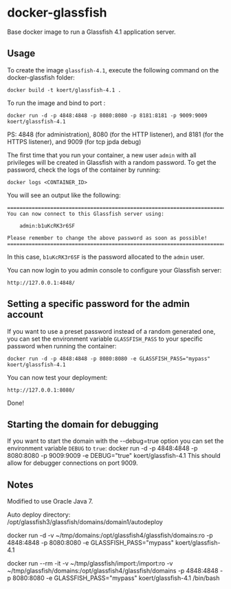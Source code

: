 docker-glassfish
================

Base docker image to run a Glassfish 4.1 application server.

Usage
-----

To create the image `glassfish-4.1`, execute the following command on the docker-glassfish folder:

	docker build -t koert/glassfish-4.1 .

To run the image and bind to port :

	docker run -d -p 4848:4848 -p 8080:8080 -p 8181:8181 -p 9009:9009 koert/glassfish-4.1

PS: 4848 (for administration), 8080 (for the HTTP listener), and 8181 (for the HTTPS listener), and 9009 (for tcp jpda debug)

The first time that you run your container, a new user `admin` with all privileges 
will be created in Glassfish with a random password. To get the password, check the logs
of the container by running:

	docker logs <CONTAINER_ID>

You will see an output like the following:

	========================================================================
	You can now connect to this Glassfish server using:

	    admin:b1uKcRK3r6SF

	Please remember to change the above password as soon as possible!
	========================================================================

In this case, `b1uKcRK3r6SF` is the password allocated to the `admin` user.

You can now login to you admin console to configure your Glassfish server:

	http://127.0.0.1:4848/


Setting a specific password for the admin account
-------------------------------------------------

If you want to use a preset password instead of a random generated one, you can
set the environment variable `GLASSFISH_PASS` to your specific password when running the container:

	docker run -d -p 4848:4848 -p 8080:8080 -e GLASSFISH_PASS="mypass" koert/glassfish-4.1

You can now test your deployment:

	http://127.0.0.1:8080/

Done!

Starting the domain for debugging
---------------------------------

If you want to start the domain with the --debug=true option you can
set the environment variable `DEBUG` to `true`:
	docker run -d -p 4848:4848 -p 8080:8080 -p 9009:9009 -e DEBUG="true" koert/glassfish-4.1
This should allow for debugger connections on port 9009.

Notes
-----
Modified to use Oracle Java 7.

Auto deploy directory:
/opt/glassfish3/glassfish/domains/domain1/autodeploy

docker run -d -v ~/tmp/domains:/opt/glassfish4/glassfish/domains:ro -p 4848:4848 -p 8080:8080 -e GLASSFISH_PASS="mypass" koert/glassfish-4.1

docker run --rm -it -v ~/tmp/glassfish/import:/import:ro -v ~/tmp/glassfish/domains:/opt/glassfish4/glassfish/domains -p 4848:4848 -p 8080:8080 -e GLASSFISH_PASS="mypass" koert/glassfish-4.1 /bin/bash



